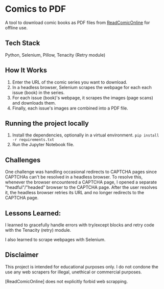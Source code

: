 # Comics to PDF
A tool to download comic books as PDF files from [ReadComicOnline](https://readcomiconline.li) for offline use.

## Tech Stack
Python, Selenium, Pillow, Tenacity (Retry module)

## How It Works
1. Enter the URL of the comic series you want to download.
2. In a headless browser, Selenium scrapes the webpage for each each issue (book) in the series.
3. For each issue (book)'s webpage, it scrapes the images (page scans) and downloads them.
4. Finally, each issue's images are combined into a PDF file.

## Running the project locally
1. Install the dependencies, optionally in a virtual environment. `pip install -r requirements.txt`
2. Run the Jupyter Notebook file.

## Challenges
One challenge was handling occasional redirects to CAPTCHA pages since CAPTCHAs can't be resolved in a headless browser. To resolve this, whenever the browser encountered a CAPTCHA page, I opened a separate "headful"/"headed" browser to the CAPTCHA page. After the user resolves it, the headless browser retries its URL and no longer redirects to the CAPTCHA page.

## Lessons Learned:
I learned to gracefully handle errors with try/except blocks and retry code with the Tenacity (retry) module.

I also learned to scrape webpages with Selenium.


## Disclaimer
This project is intended for educational purposes only. I do not condone the use any web scrapers for illegal, unethical or commercial purposes.

[ReadComicOnline] does not explicitly forbid web scrapping.